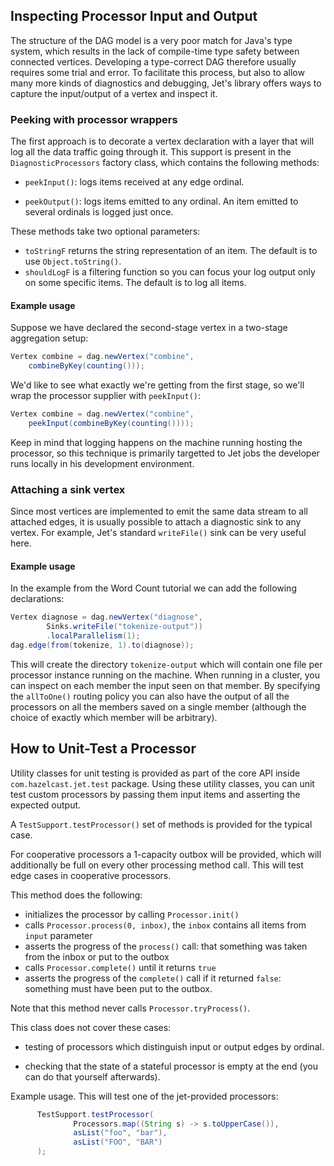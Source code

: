 ## Inspecting Processor Input and Output

The structure of the DAG model is a very poor match for Java's type
system, which results in the lack of compile-time type safety between
connected vertices. Developing a type-correct DAG therefore usually
requires some trial and error. To facilitate this process, but also to
allow many more kinds of diagnostics and debugging, Jet's library offers
ways to capture the input/output of a vertex and inspect it.

### Peeking with processor wrappers

The first approach is to decorate a vertex declaration with a layer that
will log all the data traffic going through it. This support is present
in the `DiagnosticProcessors` factory class, which contains the
following methods:

* `peekInput()`: logs items received at any edge ordinal.

* `peekOutput()`: logs items emitted to any ordinal. An item emitted to 
several ordinals is logged just once.

These methods take two optional parameters:

* `toStringF` returns the string representation of an item. The default
is to use `Object.toString()`.
* `shouldLogF` is a filtering function so you can focus your log output
only on some specific items. The default is to log all items.

#### Example usage

Suppose we have declared the second-stage vertex in a two-stage
aggregation setup:

```java
Vertex combine = dag.newVertex("combine", 
    combineByKey(counting()));
```

We'd like to see what exactly we're getting from the first stage, so
we'll wrap the processor supplier with `peekInput()`:

```java
Vertex combine = dag.newVertex("combine", 
    peekInput(combineByKey(counting())));
```

Keep in mind that logging happens on the machine running hosting the
processor, so this technique is primarily targetted to Jet jobs the
developer runs locally in his development environment.

### Attaching a sink vertex

Since most vertices are implemented to emit the same data stream to all
attached edges, it is usually possible to attach a diagnostic sink to
any vertex. For example, Jet's standard `writeFile()` sink can be very
useful here.

#### Example usage

In the example from the Word Count tutorial we can add the following
declarations:

```java
Vertex diagnose = dag.newVertex("diagnose",
        Sinks.writeFile("tokenize-output"))
        .localParallelism(1);
dag.edge(from(tokenize, 1).to(diagnose));
```

This will create the directory `tokenize-output` which will contain one
file per processor instance running on the machine. When running in a
cluster, you can inspect on each member the input seen on that member.
By specifying the `allToOne()` routing policy you can also have the
output of all the processors on all the members saved on a single member
(although the choice of exactly which member will be arbitrary).

## How to Unit-Test a Processor

Utility classes for unit testing is provided as part of the core API
inside `com.hazelcast.jet.test` package. Using these utility classes,
you can unit test custom processors by passing them input items and
asserting the expected output.

A `TestSupport.testProcessor()` set of methods is provided for the
typical case.

For cooperative processors a 1-capacity outbox will be provided, which
will additionally be full on every other processing method call. This
will test edge cases in cooperative processors.

This method does the following:

* initializes the processor by calling `Processor.init()`
* calls `Processor.process(0, inbox)`, the `inbox` contains all items
from `input` parameter
* asserts the progress of the `process()` call: that something was taken
from the inbox or put to the outbox
* calls `Processor.complete()` until it returns `true`
* asserts the progress of the `complete()` call if it returned `false`:
something must have been put to the outbox.

Note that this method never calls `Processor.tryProcess()`.

This class does not cover these cases:

* testing of processors which distinguish input or output edges by
ordinal.

* checking that the state of a stateful processor is empty at the end
(you can do that yourself afterwards).

Example usage. This will test one of the jet-provided processors:

```java
      TestSupport.testProcessor(
              Processors.map((String s) -> s.toUpperCase()),
              asList("foo", "bar"),
              asList("FOO", "BAR")
      );
```

